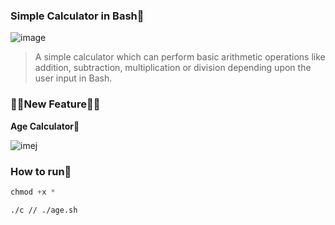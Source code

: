 
### Simple Calculator in Bash🤖

![image](https://raw.githubusercontent.com/L0rdK1r422/BashCalculator/main/20220106_042402.jpg)

> A simple calculator which can perform basic arithmetic operations like addition, subtraction, multiplication or division depending upon the user input in Bash.

### 🔰🔰New Feature🔰🔰

<b> Age Calculator🧮 </b>

![imej](https://raw.githubusercontent.com/L0rdK1r422/BashCalculator/main/20220106_042429.jpg)

### How to run👾

```python
chmod +x *
```

```
./c // ./age.sh
```


